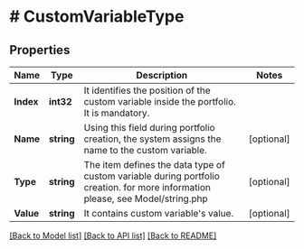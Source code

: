 # # CustomVariableType


## Properties 


Name | Type | Description | Notes
------------ | ------------- | ------------- | -------------
**Index**| **int32** | It identifies the position of the custom variable inside the portfolio. It is mandatory.  |
**Name**| **string** | Using this field during portfolio creation, the system assigns the name to the custom variable.  | [optional]
**Type**| **string** | The item defines the data type of custom variable during portfolio creation. for more information please, see Model/string.php  | [optional]
**Value**| **string** | It contains custom variable&#39;s value.  | [optional]


[[Back to Model list]](../../README.md#models) [[Back to API list]](../../README.md#endpoints) [[Back to README]](../../README.md)

